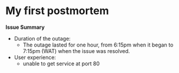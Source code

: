 # My first postmortem

__Issue Summary__
- Duration of the outage:
  - The outage lasted for one hour, from 6:15pm when it began to 7:15pm (WAT) when the issue was resolved.
- User experience:
  - unable to get service at port 80
